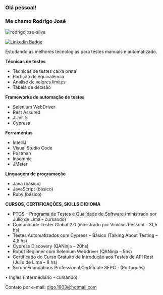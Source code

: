 ### Olá pessoal! 

### Me chamo Rodrigo José

<p align="left"> <img src="https://komarev.com/ghpvc/?username=rodrigojose-silva&label=Profile%20views&color=0e75b6&style=flat" alt="rodrigojose-silva" /> </p>

[![Linkedin Badge](https://img.shields.io/badge/-Rodrigo%20José-fbca16?style=flat-square&logo=Linkedin&logoColor=white&link=https://www.linkedin.com/in/rodrigo-josé-dos-santos-silva/)](linkedin.com/in/rodrigo-josé-dos-santos-silva/) 


Estudando as melhores tecnologias para testes manuais e automatizado.

<b>Técnicas de testes</b>
  - Técnicas de testes caixa preta
  - Partição de equivalência
  - Analise de valores limites
  - Tabela de decisão
  
<b>Frameworks de automação de testes</b>
  - Selenium WebDriver
  - Rest Assured
  - JUnit 5
  - Cypress
  
<b>Ferramentas</b>
  - IntelliJ
  - Visual Studio Code
  - Postman
  - Insomnia
  - JMeter

<b>Linguagem de programação</b>
  - Java (básico)
  - JavaScript (básico)
  - Ruby (básico)


<b>CURSOS, CERTIFICAÇÕES, SKILLS E IDIOMA</b>

- PTQS – Programa de Testes e Qualidade de Software (ministrado por Júlio de Lima - cursando)
- Comunidade Tester Global 2.0 (ministrado por Vinicius Pessoni – 31,5 hs)
- Testes Automatizados com Cypress – Básico (Talking About Testing – 4,5 hs)
- Cypress Discovery (QANinja – 20hs)
- Robot Beginner com Selenium Webdriver (QANinja – 5hs)
- Certificado do Curso Gratuito de Introdução aos Testes de API Rest (Julio de Lima – 8 hs)
- Scrum Foundations Professional Certificate SFPC - (Português)

•	Inglês (intermediário - cursando)

Contato por e-mail: digo.1903@hotmail.com

